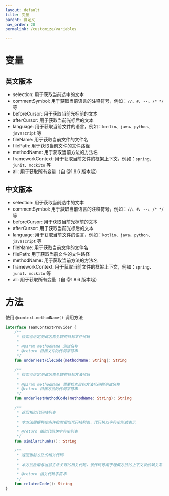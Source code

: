 ```yaml
---
layout: default
title: 变量
parent: 自定义
nav_order: 20
permalink: /customize/variables

---
```


# 变量

## 英文版本

- selection: 用于获取当前选中的文本
- commentSymbol: 用于获取当前语言的注释符号，例如：`//`、`#`、`--`、`/* */` 等
- beforeCursor: 用于获取当前光标前的文本
- afterCursor: 用于获取当前光标后的文本
- language: 用于获取当前文件的语言，例如：`kotlin`、`java`、`python`、`javascript` 等
- fileName: 用于获取当前文件的文件名
- filePath: 用于获取当前文件的文件路径
- methodName: 用于获取当前方法的方法名
- frameworkContext: 用于获取当前文件的框架上下文，例如：`spring`、`junit`、`mockito` 等
- all: 用于获取所有变量（自 @1.8.6 版本起）

## 中文版本

- selection: 用于获取当前选中的文本
- commentSymbol: 用于获取当前语言的注释符号，例如：`//`、`#`、`--`、`/* */` 等
- beforeCursor: 用于获取当前光标前的文本
- afterCursor: 用于获取当前光标后的文本
- language: 用于获取当前文件的语言，例如：`kotlin`、`java`、`python`、`javascript` 等
- fileName: 用于获取当前文件的文件名
- filePath: 用于获取当前文件的文件路径
- methodName: 用于获取当前方法的方法名
- frameworkContext: 用于获取当前文件的框架上下文，例如：`spring`、`junit`、`mockito` 等
- all: 用于获取所有变量（自 @1.8.6 版本起）

# 方法

使用 `@context.methodName()` 调用方法

```kotlin
interface TeamContextProvider {
    /**
     * 检索与给定测试名称关联的目标文件代码
     *
     * @param methodName 测试名称
     * @return 目标文件的代码字符串
     */
    fun underTestFileCode(methodName: String): String

    /**
     * 检索与给定测试名称关联的目标方法代码
     *
     * @param methodName 需要检索目标方法代码的测试名称
     * @return 目标方法的代码字符串
     */
    fun underTestMethodCode(methodName: String): String

    /**
     * 返回相似代码块列表
     *
     * 本方法根据特定条件检索相似代码块列表，代码块以字符串形式表示
     *
     * @return 相似代码块字符串列表
     */
    fun similarChunks(): String

    /**
     * 返回当前方法的相关代码
     *
     * 本方法检索与当前方法关联的相关代码，该代码可用于理解方法的上下文或依赖关系
     *
     * @return 相关代码字符串
     */
    fun relatedCode(): String
}
```
